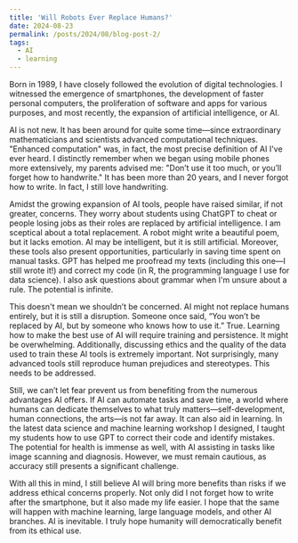 ```yaml
---
title: 'Will Robots Ever Replace Humans?'
date: 2024-08-23
permalink: /posts/2024/08/blog-post-2/
tags:
  - AI
  - learning
---
```


Born in 1989, I have closely followed the evolution of digital technologies. I witnessed the emergence of smartphones, the development of faster personal computers, the proliferation of software and apps for various purposes, and most recently, the expansion of artificial intelligence, or AI.

AI is not new. It has been around for quite some time—since extraordinary mathematicians and scientists advanced computational techniques. "Enhanced computation" was, in fact, the most precise definition of AI I've ever heard. I distinctly remember when we began using mobile phones more extensively, my parents advised me: "Don’t use it too much, or you’ll forget how to handwrite." It has been more than 20 years, and I never forgot how to write. In fact, I still love handwriting.

Amidst the growing expansion of AI tools, people have raised similar, if not greater, concerns. They worry about students using ChatGPT to cheat or people losing jobs as their roles are replaced by artificial intelligence. I am sceptical about a total replacement. A robot might write a beautiful poem, but it lacks emotion. AI may be intelligent, but it is still artificial. Moreover, these tools also present opportunities, particularly in saving time spent on manual tasks. GPT has helped me proofread my texts (including this one—I still wrote it!) and correct my code (in R, the programming language I use for data science). I also ask questions about grammar when I'm unsure about a rule. The potential is infinite.

This doesn't mean we shouldn’t be concerned. AI might not replace humans entirely, but it is still a disruption. Someone once said, “You won’t be replaced by AI, but by someone who knows how to use it.” True. Learning how to make the best use of AI will require training and persistence. It might be overwhelming. Additionally, discussing ethics and the quality of the data used to train these AI tools is extremely important. Not surprisingly, many advanced tools still reproduce human prejudices and stereotypes. This needs to be addressed.

Still, we can’t let fear prevent us from benefiting from the numerous advantages AI offers. If AI can automate tasks and save time, a world where humans can dedicate themselves to what truly matters—self-development, human connections, the arts—is not far away. It can also aid in learning. In the latest data science and machine learning workshop I designed, I taught my students how to use GPT to correct their code and identify mistakes. The potential for health is immense as well, with AI assisting in tasks like image scanning and diagnosis. However, we must remain cautious, as accuracy still presents a significant challenge.

With all this in mind, I still believe AI will bring more benefits than risks if we address ethical concerns properly. Not only did I not forget how to write after the smartphone, but it also made my life easier. I hope that the same will happen with machine learning, large language models, and other AI branches.
AI is inevitable. I truly hope humanity will democratically benefit from its ethical use.

